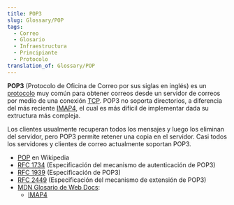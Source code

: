 ```yaml
---
title: POP3
slug: Glossary/POP
tags:
  - Correo
  - Glosario
  - Infraestructura
  - Principiante
  - Protocolo
translation_of: Glossary/POP
---
```


**POP3** (Protocolo de Oficina de Correo por sus siglas en inglés) es un [protocolo](/es/docs/Glossary/Protocol) muy común para obtener correos desde un servidor de correos por medio de una conexión [TCP](/es/docs/Glossary/TCP). POP3 no soporta directorios, a diferencia del más reciente [IMAP4](/es/docs/Glossary/IMAP), el cual es más difícil de implementar dada su extructura más compleja.

Los clientes usualmente recuperan todos los mensajes y luego los eliminan del servidor, pero POP3 permite retener una copia en el servidor. Casi todos los servidores y clientes de correo actualmente soportan POP3.

<section id="Quick_links">
 <ul>
  <li><a href="https://es.wikipedia.org/wiki/Protocolo_de_oficina_de_correo">POP</a> en Wikipedia</li>
  <li><a href="https://tools.ietf.org/html/rfc1734">RFC 1734</a> (Especificación del mecanismo de autenticación de POP3)</li>
  <li><a href="https://tools.ietf.org/html/rfc1939">RFC 1939</a> (Especificación de POP3)</li>
  <li><a href="https://tools.ietf.org/html/rfc2449">RFC 2449</a> (Especificación del mecanismo de extensión de POP3)</li>
  <li><a href="/es/docs/Glossary">MDN Glosario de Web Docs</a>:
   <ul>
    <li><a href="/es/docs/Glossary/IMAP">IMAP4</a></li>
   </ul>
  </li>
 </ul>
</section>

